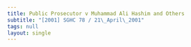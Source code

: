 ```yaml
---
title: Public Prosecutor v Muhammad Ali Hashim and Others
subtitle: "[2001] SGHC 78 / 21\_April\_2001"
tags: null
layout: single
---
```


